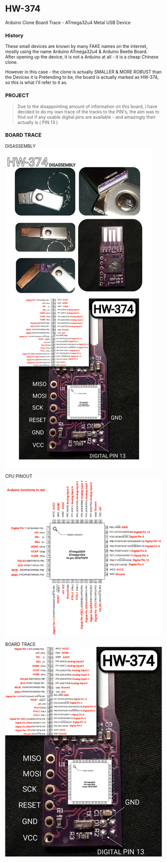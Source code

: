 # HW-374
Arduino Clone Board Trace - ATmega32u4 Metal USB Device     
     
### History
These small devices are known by many FAKE names on the internet, mostly using the name Arduino ATmega32u4 & Arduino Beetle Board.   
After opening up the device, it is not a Arduino at all - it is a cheap Chinese clone.   
 
However in this case - the clone is actually SMALLER & MORE ROBUST than the Devices it is Pretending to be, the board is actually marked as HW-374, so this is what I'll refer to it as.  
 
       
### PROJECT
> Due to the disappointing amount of information on this board, i have decided to do my own trace of the tracks to the PIN's, the aim was to find out if any usable digital pins are available - and amazingly their actually is ( PIN 13 )
       

 
### BOARD TRACE
DISASSEMBLY     
![screen](IMG_20210514_020045.jpg)     

CPU PINOUT      
![screen](32U4PinMapping.png)     

BOARD TRACE       
![screen](IMG_20210514_013748.jpg)   


